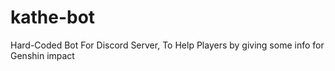 # kathe-bot
Hard-Coded Bot For Discord Server, To Help Players by giving some info for Genshin impact
